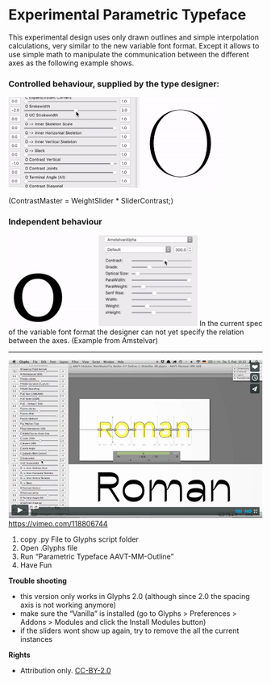 # Experimental Parametric Typeface
This experimental design uses only drawn outlines and simple interpolation calculations, very similar to the new variable font format. Except it allows to use simple math to manipulate the communication between the different axes as the following example shows.



### Controlled behaviour, supplied by the type designer:  
<img src="README_media/Contrast-Weight-Behaviour--axes-communication--wanted.gif" height="180" alt="Controlled Behaviour"/>  
  
(ContrastMaster = WeightSlider * SliderContrast;)

### Independent behaviour 
<img src="README_media/Contrast-Weight-Behaviour--independent-axes--not-wanted.gif" height="180" alt="Independent Behaviour - Amstelvar"/>
In the current spec of the variable font format the designer can not yet specify the relation between the axes. (Example from Amstelvar)

----

[![Working Example Vimeo Screenshot](README_media/vimeo_screenshot.png)](https://vimeo.com/118806744)  
https://vimeo.com/118806744

1. copy .py File to Glyphs script folder
2. Open .Glyphs file
3. Run “Parametric Typeface AAVT-MM-Outline”
4. Have Fun 
  
  
   
   
**Trouble shooting**
- this version only works in Glyphs 2.0 (although since 2.0 the spacing axis is not working anymore)
- make sure the “Vanilla” is installed (go to Glyphs > Preferences > Addons > Modules and click the Install Modules button)
- if the sliders wont show up again, try to remove the all the current instances



**Rights**
- Attribution only. [CC-BY-2.0](https://creativecommons.org/licenses/by/2.0/)
